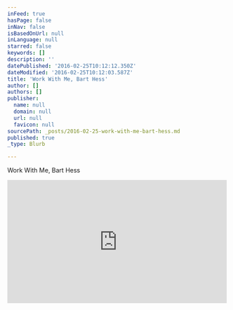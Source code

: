 ```yaml
---
inFeed: true
hasPage: false
inNav: false
isBasedOnUrl: null
inLanguage: null
starred: false
keywords: []
description: ''
datePublished: '2016-02-25T10:12:12.350Z'
dateModified: '2016-02-25T10:12:03.587Z'
title: 'Work With Me, Bart Hess'
author: []
authors: []
publisher:
  name: null
  domain: null
  url: null
  favicon: null
sourcePath: _posts/2016-02-25-work-with-me-bart-hess.md
published: true
_type: Blurb

---
```

Work With Me, Bart Hess

<iframe src="https://player.vimeo.com/video/155296570" width="500" height="281" frameborder="0" webkitallowfullscreen="webkitallowfullscreen" mozallowfullscreen="mozallowfullscreen" allowfullscreen="allowfullscreen" style=""></iframe>